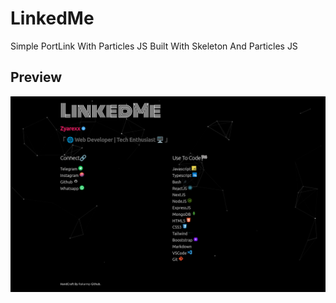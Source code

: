 # LinkedMe

Simple PortLink With Particles JS Built With Skeleton And Particles JS 

## Preview 

<img src="LinkedMe-Preview.png" alt="preview"/>
